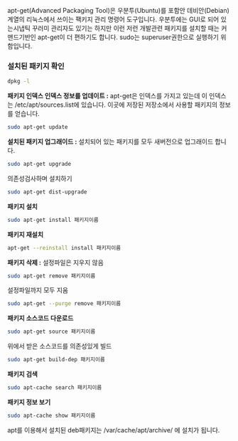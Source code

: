 apt-get(Advanced Packaging Tool)은 우분투(Ubuntu)를 포함안 데비안(Debian)계열의 리눅스에서 쓰이는 팩키지 관리 명령어 도구입니다. 우분투에는 GUI로 되어 있는시냅틱 꾸러미 관리자도 있기는 하지만 이런 저런 개발관련 패키지를 설치할 때는 커맨드기반인 apt-get이 더 편하기도 합니다. sudo는 superuser권한으로 실행하기 위함입니다.

### 설치된 패키지 확인

```bash
dpkg -l
```

**패키지 인덱스 인덱스 정보를 업데이트 :** apt-get은 인덱스를 가지고 있는데 이 인덱스는 /etc/apt/sources.list에 있습니다. 이곳에 저장된 저장소에서 사용할 패키지의 정보를 얻습니다.

```bash
sudo apt-get update
```

**설치된 패키지 업그래이드 :** 설치되어 있는 패키지를 모두 새버전으로 업그래이드 합니다.

```bash
sudo apt-get upgrade
```

의존성검사하며 설치하기

```bash
sudo apt-get dist-upgrade
```

**패키지 설치**
```bash
sudo apt-get install 패키지이름
```

**패키지 재설치**

```bash
apt-get --reinstall install 패키지이름
```

**패키지 삭제 :** 설정파일은 지우지 않음
```bash
sudo apt-get remove 패키지이름
```
설정파일까지 모두 지움
```bash
sudo apt-get --purge remove 패키지이름
```

**패키지 소스코드 다운로드**
```bash
sudo apt-get source 패키지이름
```

위에서 받은 소스코드를 의존성있게 빌드
```bash
sudo apt-get build-dep 패키지이름
```

**패키지 검색**
```bash
sudo apt-cache search 패키지이름
```

**패키지 정보 보기**
```bash
sudo apt-cache show 패키지이름
```

apt를 이용해서 설치된 deb패키지는 /var/cache/apt/archive/ 에 설치가 됩니다.